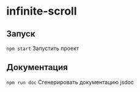 # infinite-scroll
## Запуск
`npm start`
Запустить проект

## Документация
`npm run doc`
Сгенерировать документацию jsdoc
